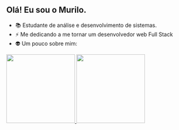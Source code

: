 ## Olá! Eu sou o Murilo. 

- 📚 Estudante de análise e desenvolvimento de sistemas.
- ⚡ Me dedicando a me tornar um desenvolvedor web Full Stack 
- 👽 Um pouco sobre mim:

<div>  
  <a href="https://github.com/mpinheiro-it">
  <img height="180em" src="https://github-readme-stats.vercel.app/api?username=mpinheiro-it&show_icons=true&theme=gotham&include_all_commits=true&count_private=true"/>
  <img height="180em" src="https://github-readme-stats.vercel.app/api/top-langs/?username=mpinheiro-it&layout=compact&langs_count=7&theme=gotham"/>
  <a>
</div>
    
    

   
<!--  
<div align="center">
  <img src="https://media.giphy.com/media/Qz5jpVnWEe2Ke09pn7/giphy-downsized-large.gif" width="300px" height="300px">
</div>  
    


  


  








-  Atualmente me aprofundando em Javascript
- ☕ Viciado em café 
- 📫 How to reach me: ...
- 😄 Pronouns: ...
- ⚡ Fun fact: ...
-->

